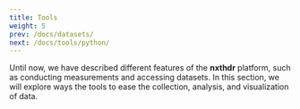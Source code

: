 ```yaml
---
title: Tools
weight: 5
prev: /docs/datasets/
next: /docs/tools/python/
---
```


Until now, we have described different features of the **nxthdr** platform, such as conducting measurements and accessing datasets. In this section, we will explore ways the tools to ease the collection, analysis, and visualization of data.
